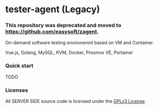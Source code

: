 # tester-agent (Legacy)
### This repository was deprecated and moved to https://github.com/easysoft/zagent.

On-demand software testing environemnt based on VM and Container.

Vue.js, Golang, MySQL, KVM, Docker, Proxmox VE, Portainer

### Quick start
TODO

### Licenses
All SERVER SIDE source code is licensed under the [GPLv3 License](LICENSE).
